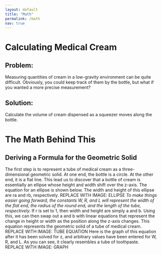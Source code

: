 ```yaml
---
layout: default
title: "Math"
permalink: /math
nav: true
---
```

# Calculating Medical Cream
## Problem:
Measuring quantities of cream in a low-gravity environment can be quite difficult. Obviously, you could keep track of them by the bottle, but what if you wanted a more precise measurement?
## Solution:
Calculate the volume of cream dispensed as a squeezer moves along the bottle.
# The Math Behind This
## Deriving a Formula for the Geometric Solid
The first step is to represent a tube of medical cream as a three-dimensional geometric solid. At one end, the bottle is a circle. At the other end, it is a flat line. This lead us to discover that a bottle of cream is essentially an ellipse whose height and width shift over the z-axis. The equation for an ellipse is shown below. The width and height of this ellipse are ra and rb, respectively.
REPLACE WITH IMAGE: ELLIPSE
*To make things easier going forward, the constants W, R, and L will represent the width of the flat end, the radius of the round end, and the length of the tube, respectively.*
If r is set to 1, then width and height are simply a and b. Using this, we can then swap out a and b with linear equations that represent the change in height or width as the position along the z-axis changes. This equation represents the geometric solid of a tube of medical cream.
REPLACE WITH IMAGE: TUBE EQUATION
Here is the graph of this equation after it has been solved for z, and arbitrary values have been entered for W, R, and L. As you can see, it clearly resembles a tube of toothpaste.
REPLACE WITH IMAGE: GRAPH
